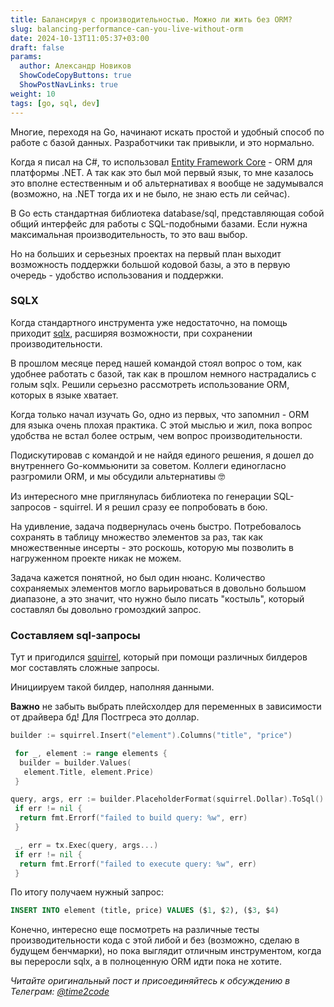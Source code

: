 ```yaml
---
title: Балансируя с производительностью. Можно ли жить без ORM?  
slug: balancing-performance-can-you-live-without-orm                 
date: 2024-10-13T11:05:37+03:00
draft: false                                 
params:
  author: Александр Новиков                  
  ShowCodeCopyButtons: true
  ShowPostNavLinks: true         
weight: 10
tags: [go, sql, dev]                                   
---
```


Многие, переходя на Go, начинают искать простой и удобный способ по работе с базой данных. Разработчики так привыкли, и это нормально. 

Когда я писал на C#, то использовал [Entity Framework Core](https://github.com/dotnet/efcore) - ORM для платформы .NET. А так как это был мой первый язык, то мне казалось это вполне естественным и об альтернативах я вообще не задумывался (возможно, на .NET тогда их и не было, не знаю есть ли сейчас). 

В Go есть стандартная библиотека database/sql, представляющая собой общий интерфейс для работы с SQL-подобными базами. Если нужна максимальная производительность, то это ваш выбор.

Но на больших и серьезных проектах на первый план выходит возможность поддержки большой кодовой базы, а это в первую очередь - удобство использования и поддержки. 

### SQLX

Когда стандартного инструмента уже недостаточно, на помощь приходит [sqlx](https://github.com/jmoiron/sqlx), расширяя возможности, при сохранении производительности.

В прошлом месяце перед нашей командой стоял вопрос о том, как удобнее работать с базой, так как в прошлом немного настрадались с голым sqlx. Решили серьезно рассмотреть использование ORM, которых в языке хватает. 

Когда только начал изучать Go, одно из первых, что запомнил - ORM для языка очень плохая практика. С этой мыслью и жил, пока вопрос удобства не встал более острым, чем вопрос производительности. 

Подискутировав с командой и не найдя единого решения, я дошел до внутреннего Go-коммьюнити за советом. Коллеги единогласно разгромили ORM, и мы обсудили альтернативы 🤓

Из интересного мне приглянулась библиотека по генерации SQL-запросов - squirrel. И я решил сразу ее попробовать в бою.

На удивление, задача подвернулась очень быстро. Потребовалось сохранять в таблицу множество элементов за раз, так как множественные инсерты - это роскошь, которую мы позволить в нагруженном проекте никак не можем. 

Задача кажется понятной, но был один нюанс. Количество сохраняемых элементов могло варьироваться в довольно большом диапазоне, а это значит, что нужно было писать "костыль", который составлял бы довольно громоздкий запрос. 

### Составляем sql-запросы

Тут и пригодился [squirrel](https://github.com/Masterminds/squirrel), который при помощи различных билдеров мог составлять сложные запросы.

Инициируем такой билдер, наполняя данными. 

**Важно** не забыть выбрать плейсхолдер для переменных в зависимости от драйвера бд! Для Постгреса это доллар. 

~~~go
builder := squirrel.Insert("element").Columns("title", "price")

 for _, element := range elements {
  builder = builder.Values(
   element.Title, element.Price)
 }

query, args, err := builder.PlaceholderFormat(squirrel.Dollar).ToSql()
 if err != nil {
  return fmt.Errorf("failed to build query: %w", err)
 }

 _, err = tx.Exec(query, args...)
 if err != nil {
  return fmt.Errorf("failed to execute query: %w", err)
 }
 ~~~

По итогу получаем нужный запрос:

~~~sql
INSERT INTO element (title, price) VALUES ($1, $2), ($3, $4)
~~~

Конечно, интересно еще посмотреть на различные тесты производительности кода с этой либой и без (возможно, сделаю в будущем бенчмарки), но пока выглядит отличным инструментом, когда вы переросли sqlx, а в полноценную ORM идти пока не хотите.

*Читайте оригинальный пост и присоединяйтесь к обсуждению в Телеграм: [@time2code](https://t.me/time2code/307)*
